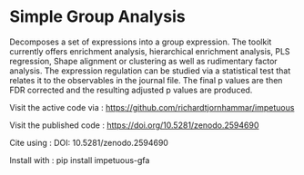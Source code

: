 # Simple Group Analysis
Decomposes a set of expressions into a group expression.
The toolkit currently offers enrichment analysis, hierarchical
enrichment analysis, PLS regression, Shape alignment or clustering
as well as  rudimentary factor analysis.
The expression regulation can be studied via a statistical
test that relates it to the observables in the journal file.
The final p values are then FDR corrected and the resulting
adjusted p values are produced.


Visit the active code via :
https://github.com/richardtjornhammar/impetuous

Visit the published code : 
https://doi.org/10.5281/zenodo.2594690

Cite using :
DOI: 10.5281/zenodo.2594690

Install with :
pip install impetuous-gfa
